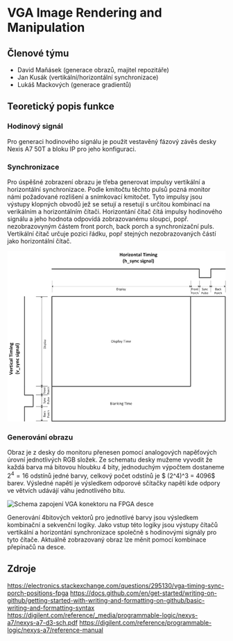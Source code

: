 # VGA Image Rendering and Manipulation

## Členové týmu
- David Maňásek (generace obrazů, majitel repozitáře)
- Jan Kusák (vertikální/horizontální synchronizace)
- Lukáš Mackových (generace gradientů)

## Teoretický popis funkce
### Hodinový signál
Pro generaci hodinového signálu je použit vestavěný fázový závěs desky Nexis A7 50T a bloku IP pro jeho konfiguraci.

### Synchronizace
Pro úspěšné zobrazení obrazu je třeba generovat impulsy vertikální a horizontální synchronizace. Podle kmitočtu těchto pulsů pozná monitor námi požadované rozlišení a snímkovací kmitočet. Tyto impulsy jsou výstupy klopných obvodů jež se setují a resetují s určitou kombinací na verikálním a horizontálním čítači. Horizontání čítač čítá impulsy hodinového signálu a jeho hodnota odpovídá zobrazovanému sloupci, popř. nezobrazovyným částem front porch, back porch a synchronizační puls. Vertikální čítač určuje pozici řádku, popř stejných nezobrazovaných částí jako horizontální čítač.

![Diagram časování signálů](images/readme/VGA_timing_diagram.jpg)

### Generování obrazu
Obraz je z desky do monitoru přenesen pomocí analogových napěťových úrovní jednotlivých RGB složek. Ze schematu desky mužeme vyvodit že každá barva má bitovou hloubku 4 bity, jednoduchým výpočtem dostaneme $2^4 = 16$ odstínů jedné barvy, celkový počet odstínů je $ (2^4)^3 = 4096$ barev. Výsledné napětí je výsledkem odporové sčítačky napětí kde odpory ve větvích udávájí váhu jednotlivého bitu.

![Schema zapojení VGA konektoru na FPGA desce](images/readme/zapojení_VGA_nexys.png)

Generování 4bitových vektorů pro jednotlivé barvy jsou výsledkem kombinační a sekvenční logiky. Jako vstup této logiky jsou výstupy čítačů vertikální a horizontání synchronizace společně s hodinovými signály pro tyto čítače. Aktuálně zobrazovaný obraz lze měnit pomocí kombinace přepínačů na desce. 



## Zdroje
https://electronics.stackexchange.com/questions/295130/vga-timing-sync-porch-positions-fpga
https://docs.github.com/en/get-started/writing-on-github/getting-started-with-writing-and-formatting-on-github/basic-writing-and-formatting-syntax
https://digilent.com/reference/_media/programmable-logic/nexys-a7/nexys-a7-d3-sch.pdf
https://digilent.com/reference/programmable-logic/nexys-a7/reference-manual